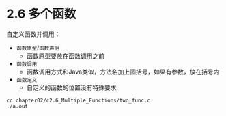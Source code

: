 
# 2.6 多个函数

自定义函数并调用：

* `函数原型`/`函数声明`
    - 函数原型要放在函数调用之前
* `函数调用`
    - 函数调用方式和Java类似，方法名加上圆括号，如果有参数，放在括号内
* `函数定义`
    - 自定义的函数的位置没有特殊要求

```
cc chapter02/c2.6_Multiple_Functions/two_func.c
./a.out
```

